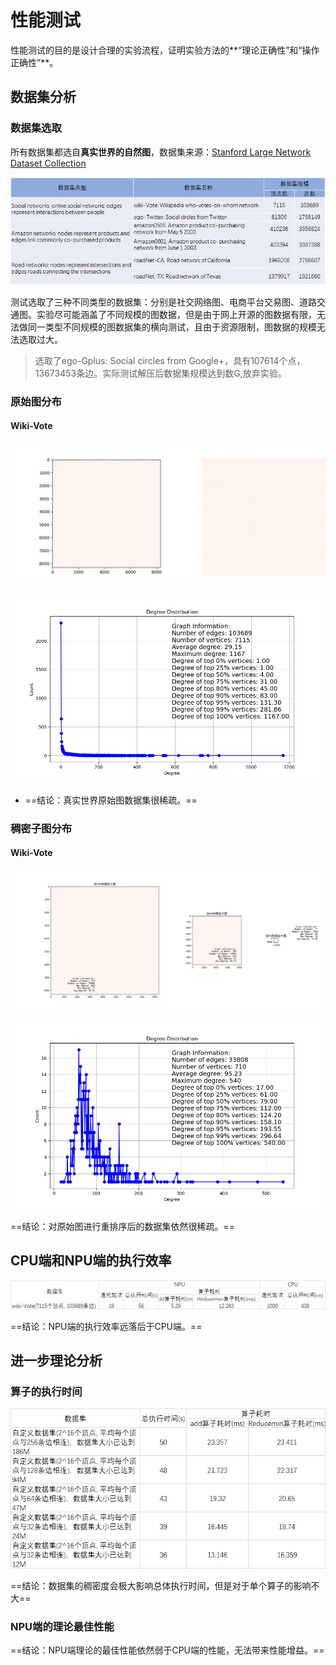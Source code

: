 # 性能测试

性能测试的目的是设计合理的实验流程，证明实验方法的**“理论正确性”和“操作正确性”**。

## 数据集分析

### 数据集选取

所有数据集都选自**真实世界的自然图**，数据集来源：[Stanford Large Network Dataset Collection](http://snap.stanford.edu/data/)

![image-20230608114000729](性能测试.assets/image-20230608114000729.png)

测试选取了三种不同类型的数据集：分别是社交网络图、电商平台交易图、道路交通图。实验尽可能涵盖了不同规模的图数据，但是由于网上开源的图数据有限，无法做同一类型不同规模的图数据集的横向测试，且由于资源限制，图数据的规模无法选取过大。

> 选取了ego-Gplus: Social circles from Google+，具有107614个点，13673453条边。实际测试解压后数据集规模达到数G,放弃实验。 

### 原始图分布

#### Wiki-Vote

![image-20230608121744727](性能测试.assets/image-20230608121744727.png)

![Wiki-Vote_degree](性能测试.assets/Wiki-Vote_degree.png)

- ==结论：真实世界原始图数据集很稀疏。==

### 稠密子图分布

#### Wiki-Vote

![Wiki-Vote_reorder](性能测试.assets/Wiki-Vote_reorder.png)

![image-20230608133353139](性能测试.assets/image-20230608133353139.png)

==结论：对原始图进行重排序后的数据集依然很稀疏。==

## CPU端和NPU端的执行效率

![image-20230608141601147](性能测试.assets/image-20230608141601147.png)

==结论：NPU端的执行效率远落后于CPU端。==

## 进一步理论分析

### 算子的执行时间

![image-20230608163609045](性能测试.assets/image-20230608163609045.png)

==结论：数据集的稠密度会极大影响总体执行时间，但是对于单个算子的影响不大==

### NPU端的理论最佳性能

==结论：NPU端理论的最佳性能依然弱于CPU端的性能，无法带来性能增益。==

